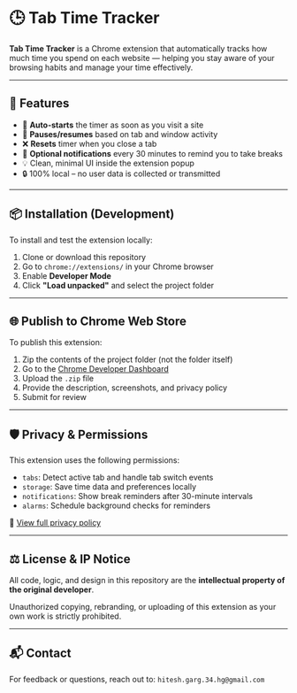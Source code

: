 # 🕒 Tab Time Tracker

**Tab Time Tracker** is a Chrome extension that automatically tracks how much time you spend on each website — helping you stay aware of your browsing habits and manage your time effectively.

---

## 🚀 Features

- 🧭 **Auto-starts** the timer as soon as you visit a site
- 🔄 **Pauses/resumes** based on tab and window activity
- ❌ **Resets** timer when you close a tab
- 🔔 **Optional notifications** every 30 minutes to remind you to take breaks
- 💡 Clean, minimal UI inside the extension popup
- 🔒 100% local – no user data is collected or transmitted

---

## 📦 Installation (Development)

To install and test the extension locally:

1. Clone or download this repository
2. Go to `chrome://extensions/` in your Chrome browser
3. Enable **Developer Mode**
4. Click **"Load unpacked"** and select the project folder

---

## 🌐 Publish to Chrome Web Store

To publish this extension:

1. Zip the contents of the project folder (not the folder itself)
2. Go to the [Chrome Developer Dashboard](https://chromewebstore.google.com/devconsole)
3. Upload the `.zip` file
4. Provide the description, screenshots, and privacy policy
5. Submit for review

---

## 🛡️ Privacy & Permissions

This extension uses the following permissions:

- `tabs`: Detect active tab and handle tab switch events
- `storage`: Save time data and preferences locally
- `notifications`: Show break reminders after 30-minute intervals
- `alarms`: Schedule background checks for reminders

📃 [View full privacy policy](https://github.com/imhiteshgarg/tab_time_tracker/blob/main/privacy_policy.md)

---

## ⚖️ License & IP Notice

All code, logic, and design in this repository are the **intellectual property of the original developer**.

Unauthorized copying, rebranding, or uploading of this extension as your own work is strictly prohibited.

---

## 📬 Contact

For feedback or questions, reach out to: `hitesh.garg.34.hg@gmail.com`
